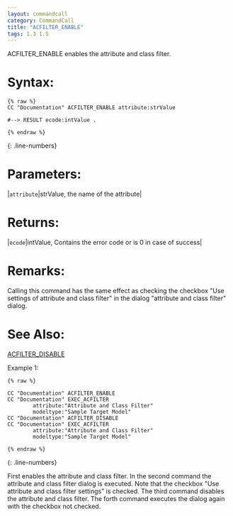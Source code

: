 ```yaml
---
layout: commandcall
category: CommandCall
title: "ACFILTER_ENABLE"
tags: 1.3 1.5
---
```


ACFILTER_ENABLE enables the attribute and class filter.

# Syntax:  

```adoscript
{% raw %}
CC "Documentation" ACFILTER_ENABLE attribute:strValue

#--> RESULT ecode:intValue .

{% endraw %}
```
{: .line-numbers}

# Parameters:  

|`attribute`|strValue, the name of the attribute|

# Returns:  

|`ecode`|intValue, Contains the error code or is 0 in case of success|

# Remarks:

Calling this command has the same effect as checking the checkbox "Use settings of attribute and class filter" in the dialog "attribute and class filter" dialog.

# See Also:  

[ACFILTER_DISABLE](acfilter_disable.html "ACFILTER_DISABLE")  


Example 1:

```adoscript
{% raw %}

CC "Documentation" ACFILTER_ENABLE
CC "Documentation" EXEC_ACFILTER
        attribute:"Attribute and Class Filter"
        modeltype:"Sample Target Model"
CC "Documentation" ACFILTER_DISABLE
CC "Documentation" EXEC_ACFILTER
        attribute:"Attribute and Class Filter"
        modeltype:"Sample Target Model"

{% endraw %}
```
{: .line-numbers}

First enables the attribute and class filter. In the second command the attribute and class filter dialog is executed. Note that the checkbox "Use attribute and class filter settings" is checked. The third command disables the attribute and class filter. The forth command executes the dialog again with the checkbox not checked.

